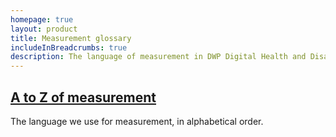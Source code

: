 ```yaml
---
homepage: true
layout: product
title: Measurement glossary
includeInBreadcrumbs: true
description: The language of measurement in DWP Digital Health and Disability.
---
```


## [A to Z of measurement](/a-to-z)

The language we use for measurement, in alphabetical order.
